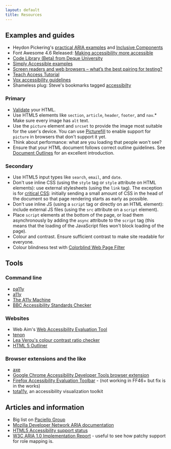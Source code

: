 ```yaml
---
layout: default
title: Resources
---
```


## Examples and guides

* Heydon Pickering's [practical ARIA examples](http://heydonworks.com/practical_aria_examples/) and [Inclusive Components](http://inclusive-components.club/)
* Font Awesome 4.6 Released: [Making accessibility more accessible](https://articles.fortawesome.com/font-awesome-4-6-released-d7213342698a#.j8om7wij4)
* [Code Library (Beta) from Deque University](https://dequeuniversity.com/library/)
* [Simply Accessible examples](http://examples.simplyaccessible.com/)
* [Screen readers and web browsers – what’s the best pairing for testing?](http://hollier.info/browserpairing/)
* [Teach Access Tutorial](https://teachaccess.github.io/tutorial/)
* [Vox accessibility guidelines](http://accessibility.voxmedia.com/)
* Shameless plug: Steve's bookmarks tagged [accessibilty](https://pinboard.in/u:maxbarners/t:accessibilty/)

### Primary

* [Validate](http://validator.w3.org/) your HTML.
* Use HTML5 elements like `section`, `article`, `header`, `footer`, and `nav`.* Make sure every image has `alt` text.
* Use the `picture` element and `srcset` to provide the image most suitable for the user's device. You can use [Picturefill](http://scottjehl.github.io/picturefill/) to enable support for `picture` in browsers that don't support it yet.
* Think about performance: what are you loading that people won't see?
* Ensure that your HTML document follows correct outline guidelines. See [Document Outlines](http://html5doctor.com/outlines/) for an excellent introduction.

### Secondary

* Use HTML5 input types like `search`, `email`, and `date`.
* Don't use inline CSS (using the `style` tag or `style` attribute on HTML elements): use external stylesheets (using the `link` tag). The exception is for [critical CSS](https://developers.google.com/speed/docs/insights/PrioritizeVisibleContent#RemoveUnusedCSS): initially sending a small amount of CSS in the head of the document so that page rendering starts as early as possible.
* Don't use inline JS (using a `script` tag or directly on an HTML element): include external JS files (using the `src` attribute on a `script` element).
* Place `script` elements at the bottom of the page, or load them asynchronously by adding the `async` attribute to the `script` tag (this means that the loading of the JavaScript files won't block loading of the page).
* Colour and contrast. Ensure sufficient contrast to make site readable for everyone.
* Colour blindness test with [Colorblind Web Page Filter](http://colorfilter.wickline.org/)

## Tools

### Command line

* [pa11y](http://pa11y.org/)
* [a11y](https://addyosmani.com/a11y/)
* [The A11y Machine](https://github.com/liip/TheA11yMachine)
* [BBC Accessibility Standards Checker](https://github.com/bbc/bbc-a11y)

### Websites

* Web Aim's [Web Accessibility Evaluation Tool](http://wave.webaim.org/)
* [tenon](https://tenon.io/)
* [Lea Verou's colour contrast ratio checker](http://leaverou.github.io/contrast-ratio/)
* [HTML 5 Outliner](https://gsnedders.html5.org/outliner/)

### Browser extensions and the like

* [axe](http://www.deque.com/products/axe/)
* [Google Chrome Accessibility Developer Tools browser extension](https://chrome.google.com/webstore/detail/accessibility-developer-t/fpkknkljclfencbdbgkenhalefipecmb?hl=en)
* [Firefox Accessibility Evaluation Toolbar](https://addons.mozilla.org/en-US/firefox/addon/accessibility-evaluation-toolb/) - (not working in FF46+ but fix is in the works)
* [tota11y](http://khan.github.io/tota11y/), an accessibility visualization toolkit

## Articles and information

* Big list on [Paciello Group](https://www.paciellogroup.com/blog/2014/10/accessibility-testing-tools-updated/)
* [Mozilla Developer Network ARIA documentation](https://developer.mozilla.org/en-US/docs/Web/Accessibility/ARIA)
* [HTML5 Accessibility support status](http://stevefaulkner.github.io/HTML5accessibility/)
* [W3C ARIA 1.0 Implementation Report](https://www.w3.org/WAI/ARIA/1.0/CR/implementation-report) - useful to see how patchy support for role mapping is.
